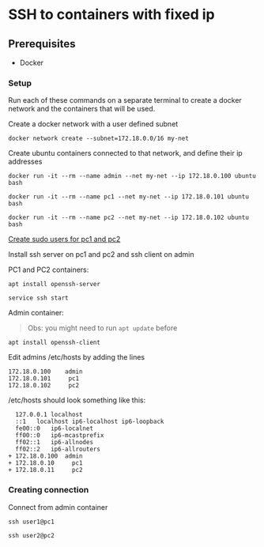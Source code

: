 # SSH to containers with fixed ip

## Prerequisites

- Docker

### Setup

Run each of these commands on a separate terminal to create a docker network and the containers that will be used.

Create a docker network with a user defined subnet

```shell
docker network create --subnet=172.18.0.0/16 my-net
```

Create ubuntu containers connected to that network, and define their ip addresses

```shell
docker run -it --rm --name admin --net my-net --ip 172.18.0.100 ubuntu bash
```
```shell
docker run -it --rm --name pc1 --net my-net --ip 172.18.0.101 ubuntu bash
```
```shell
docker run -it --rm --name pc2 --net my-net --ip 172.18.0.102 ubuntu bash
```

[Create sudo users for pc1 and pc2](create_sudo_user.md)

Install ssh server on pc1 and pc2 and ssh client on admin

PC1 and PC2 containers:

```shell
apt install openssh-server
```

```shell
service ssh start
```

Admin container:

> Obs: you might need to run `apt update` before

```shell
apt install openssh-client
```

Edit admins /etc/hosts by adding the lines

```
172.18.0.100	admin
172.18.0.101     pc1
172.18.0.102     pc2
```

/etc/hosts should look something like this:

```
  127.0.0.1	localhost
  ::1	localhost ip6-localhost ip6-loopback
  fe00::0	ip6-localnet
  ff00::0	ip6-mcastprefix
  ff02::1	ip6-allnodes
  ff02::2	ip6-allrouters
+ 172.18.0.100	admin
+ 172.18.0.10     pc1
+ 172.18.0.11     pc2
```

### Creating connection

Connect from admin container

```shell
ssh user1@pc1
```

```shell
ssh user2@pc2
```


